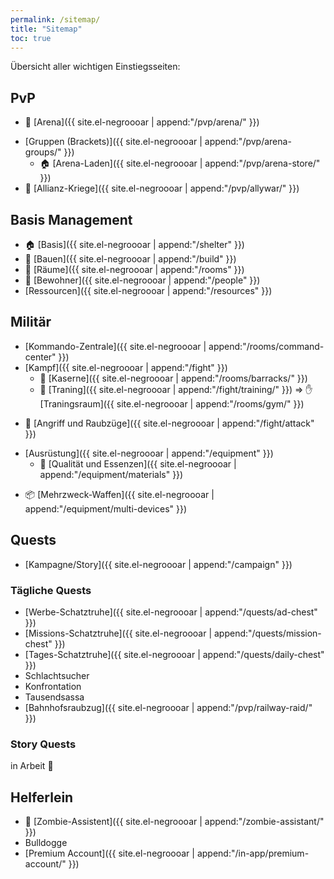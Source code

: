 ```yaml
---
permalink: /sitemap/
title: "Sitemap"
toc: true
---
```


Übersicht aller wichtigen Einstiegsseiten:

## PvP

* :crown: [Arena]({{ site.el-negroooar | append:"/pvp/arena/" }})
<!--   * [Massaker]({{ site.el-negroooar | append:"/pvp/massacre/" }}) &rArr; [Strategie]({{ site.el-negroooar | append:"/pvp/arena-strategy/" }}) -->  
* [Gruppen (Brackets)]({{ site.el-negroooar | append:"/pvp/arena-groups/" }})
  * :house: [Arena-Laden]({{ site.el-negroooar | append:"/pvp/arena-store/" }})
* :circus_tent: [Allianz-Kriege]({{ site.el-negroooar | append:"/pvp/allywar/" }})

## Basis Management

* :house: [Basis]({{ site.el-negroooar | append:"/shelter" }})
* :construction: [Bauen]({{ site.el-negroooar | append:"/build" }})
* :door: [Räume]({{ site.el-negroooar | append:"/rooms" }})
* :couple: [Bewohner]({{ site.el-negroooar | append:"/people" }})
* [Ressourcen]({{ site.el-negroooar | append:"/resources" }})
<!--  * :hamburger: [Essen]({{ site.el-negroooar | append:"/resources/food" }}) -->  
<!--  * :dollar: [Geld]({{ site.el-negroooar | append:"/resources/money" }}) -->  
<!--  * :door: [Holz]({{ site.el-negroooar | append:"/resources/wood" }}) -->  
<!--  * :pill: [Chemikalien]({{ site.el-negroooar | append:"/resources/chemicals" }}) -->  
<!--  * :wrench: [Stahl]({{ site.el-negroooar | append:"/resources/steel" }}) -->  
 
## Militär

* [Kommando-Zentrale]({{ site.el-negroooar | append:"/rooms/command-center" }})
* [Kampf]({{ site.el-negroooar | append:"/fight" }})
  * :european_castle: [Kaserne]({{ site.el-negroooar | append:"/rooms/barracks/" }})
  * :muscle: [Traning]({{ site.el-negroooar | append:"/fight/training/" }}) &rArr; :hand: [Traningsraum]({{ site.el-negroooar | append:"/rooms/gym/" }})
<!--  * [Squad Formationen]({{ site.el-negroooar | append:"/fight/formation" }}) -->  
  * :punch: [Angriff und Raubzüge]({{ site.el-negroooar | append:"/fight/attack" }})
<!--  * [Verteidigung]({{ site.el-negroooar | append:"/fight/defense" }}) &rArr; [Waffenkammer]({{ site.el-negroooar | append:"/fight/arsenal/" }}) -->  
<!--  * :hospital: [Krankenhaus]({{ site.el-negroooar | append:"/rooms/hospital" }}) -->  
* [Ausrüstung]({{ site.el-negroooar | append:"/equipment" }})
  * :gift_heart: [Qualität und Essenzen]({{ site.el-negroooar | append:"/equipment/materials" }})
<!--   * :gun: [Waffen und Tools]({{ site.el-negroooar | append:"/equipment/weapons" }})  -->  
<!--   * :shirt: [Rüstungen]({{ site.el-negroooar | append:"/equipment/armor" }})  -->  
<!--   * :ring: [Armbänder]({{ site.el-negroooar | append:"/equipment/bracelets" }})  -->  
<!--   * :iphone: [Geräte]({{ site.el-negroooar | append:"/equipment/devices" }})  -->  
  * :package: [Mehrzweck-Waffen]({{ site.el-negroooar | append:"/equipment/multi-devices" }})
<!--   * :hammer: [Ausrüstung in Eigenbau]({{ site.el-negroooar | append:"/equipment/craft" }})  -->  

## Quests

* [Kampagne/Story]({{ site.el-negroooar | append:"/campaign" }})

### Tägliche Quests

* [Werbe-Schatztruhe]({{ site.el-negroooar | append:"/quests/ad-chest" }})
* [Missions-Schatztruhe]({{ site.el-negroooar | append:"/quests/mission-chest" }})
* [Tages-Schatztruhe]({{ site.el-negroooar | append:"/quests/daily-chest" }})
* Schlachtsucher
* Konfrontation
* Tausendsassa
* [Bahnhofsraubzug]({{ site.el-negroooar | append:"/pvp/railway-raid/" }})

### Story Quests

in Arbeit :construction:

## Helferlein

* :japanese_goblin: [Zombie-Assistent]({{ site.el-negroooar | append:"/zombie-assistant/" }})
* Bulldogge
* [Premium Account]({{ site.el-negroooar | append:"/in-app/premium-account/" }})
